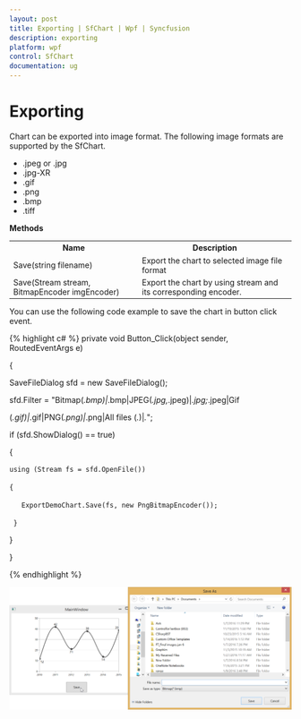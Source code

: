 ```yaml
---
layout: post
title: Exporting | SfChart | Wpf | Syncfusion
description: exporting
platform: wpf
control: SfChart
documentation: ug
---
```


# Exporting

Chart can be exported into image format. The following image formats are supported by the SfChart.

* .jpeg or .jpg
* .jpg-XR
* .gif
* .png
* .bmp
* .tiff

**Methods**

<table>
<tr>
<th>
Name
</th>
<th>
Description
</th>
</tr>
<tr>
<td>
Save(string filename)
</td>
<td>
Export the chart to selected image file format
</td>
</tr>
<tr>
<td>
Save(Stream stream, BitmapEncoder  imgEncoder)
</td>
<td>
Export the chart by using stream and its corresponding encoder.
</td>
</tr>
</table>
You can use the following code example to save the chart in button click event.

{% highlight c# %}
private void Button_Click(object sender, RoutedEventArgs e)

{

  SaveFileDialog sfd = new SaveFileDialog();

  sfd.Filter = "Bitmap(*.bmp)|*.bmp|JPEG(*.jpg,*.jpeg)|*.jpg;*.jpeg|Gif   

  (*.gif)|*.gif|PNG(*.png)|*.png|All files (*.*)|*.*";

  if (sfd.ShowDialog() == true)

  {

    using (Stream fs = sfd.OpenFile())

    {

       ExportDemoChart.Save(fs, new PngBitmapEncoder());

     }

   }

 }





{% endhighlight %}

![](Exporting_images/Exporting_img1.png)


